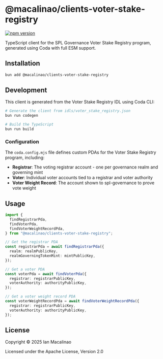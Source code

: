 # @macalinao/clients-voter-stake-registry

[![npm version](https://img.shields.io/npm/v/@macalinao/clients-voter-stake-registry.svg)](https://www.npmjs.com/package/@macalinao/clients-voter-stake-registry)

TypeScript client for the SPL Governance Voter Stake Registry program, generated using Coda with full ESM support.

## Installation

```bash
bun add @macalinao/clients-voter-stake-registry
```

## Development

This client is generated from the Voter Stake Registry IDL using Coda CLI:

```bash
# Generate the client from idls/voter_stake_registry.json
bun run codegen

# Build the TypeScript
bun run build
```

### Configuration

The `coda.config.mjs` file defines custom PDAs for the Voter Stake Registry program, including:

- **Registrar**: The voting registrar account - one per governance realm and governing mint
- **Voter**: Individual voter accounts tied to a registrar and voter authority
- **Voter Weight Record**: The account shown to spl-governance to prove vote weight

## Usage

```typescript
import {
  findRegistrarPda,
  findVoterPda,
  findVoterWeightRecordPda,
} from "@macalinao/clients-voter-stake-registry";

// Get the registrar PDA
const registrarPda = await findRegistrarPda({
  realm: realmPublicKey,
  realmGoverningTokenMint: mintPublicKey,
});

// Get a voter PDA
const voterPda = await findVoterPda({
  registrar: registrarPublicKey,
  voterAuthority: authorityPublicKey,
});

// Get a voter weight record PDA
const voterWeightRecordPda = await findVoterWeightRecordPda({
  registrar: registrarPublicKey,
  voterAuthority: authorityPublicKey,
});
```

## License

Copyright © 2025 Ian Macalinao

Licensed under the Apache License, Version 2.0
